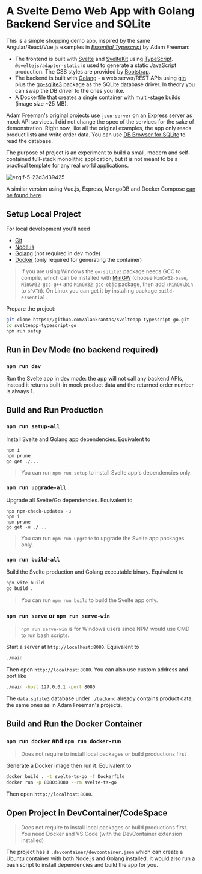 # A Svelte Demo Web App with Golang Backend Service and SQLite

This is a simple shopping demo app, inspired by the same Angular/React/Vue.js examples in <i>[Essential Typescript](https://github.com/Apress/essential-typescript-4)</i> by Adam Freeman:

- The frontend is built with [Svelte](https://svelte.dev/) and [SvelteKit](https://kit.svelte.dev/) using [TypeScript](https://www.typescriptlang.org/). `@sveltejs/adapter-static` is used to generate a static JavaScript production. The CSS styles are provided by [Bootstrap](https://getbootstrap.com/).
- The backend is built with [Golang](https://go.dev/) - a web server/REST APIs using [gin](https://github.com/gin-gonic/gin) plus the [go-sqlite3](https://github.com/mattn/go-sqlite3) package as the SQLite database driver. In theory you can swap the DB driver to the ones you like.
- A Dockerfile that creates a single container with multi-stage builds (image size ~25 MB).

Adam Freeman's original projects use `json-server` on an Express server as mock API services. I did not change the spec of the services for the sake of demonstration. Right now, like all the original examples, the app only reads product lists and write order data. You can use [DB Browser for SQLite](https://sqlitebrowser.org/) to read the database.

The purpose of project is an experiment to build a small, modern and self-contained full-stack monolithic application, but it is not meant to be a practical template for any real world applications.

![ezgif-5-22d3d39425](https://user-images.githubusercontent.com/44191076/148008744-14f89c9d-5343-483a-8bdc-c05618a84acc.gif)

A similar version using Vue.js, Express, MongoDB and Docker Compose [can be found here](https://github.com/alankrantas/vueapp-typescript-express).

## Setup Local Project

For local development you'll need

- [Git](https://git-scm.com/download/)
- [Node.js](https://nodejs.org/en/download/)
- [Golang](https://go.dev/dl/) (not required in dev mode)
- [Docker](https://docs.docker.com/get-docker/) (only required for generating the container)

> If you are using Windows the `go-sqlite3` package needs GCC to compile, which can be installed with [MinGW](https://sourceforge.net/projects/mingw/) (choose `MinGW32-base`, `MinGW32-gcc-g++` and `MinGW32-gcc-objc` package, then add `\MinGW\bin` to `$PATH`). On Linux you can get it by installing package `build-essential`.

Prepare the project:

```bash
git clone https://github.com/alankrantas/svelteapp-typescript-go.git
cd svelteapp-typescript-go
npm run setup
```

## Run in Dev Mode (no backend required)

### `npm run dev`

Run the Svelte app in dev mode: the app will not call any backend APIs, instead it returns built-in mock product data and the returned order number is always 1.

## Build and Run Production

### `npm run setup-all`

Install Svelte and Golang app dependencies. Equivalent to

```bash
npm i
npm prune
go get ./...
```

> You can run `npm run setup` to install Svelte app's dependencies only.

### `npm run upgrade-all`

Upgrade all Svelte/Go dependencies. Equivalent to

```
npx npm-check-updates -u
npm i
npm prune
go get -u ./...
```

> You can run `npm run upgrade` to upgrade the Svelte app packages only.

### `npm run build-all`

Build the Svelte production and Golang executable binary. Equivalent to

```bash
npx vite build
go build .
```

> You can run `npm run build` to build the Svelte app only.

### `npm run serve` or `npm run serve-win`

> `npm run serve-win` is for Windows users since NPM would use CMD to run bash scripts.

Start a server at `http://localhost:8080`. Equivalent to

```bash
./main
```

Then open `http://localhost:8080`. You can also use custom address and port like

```bash
./main -host 127.0.0.1 -port 8080
```

The `data.sqlite3` database under `./backend` already contains product data, the same ones as in Adam Freeman's projects.

## Build and Run the Docker Container

### `npm run docker` and `npm run docker-run`

> Does not require to install local packages or build productions first

Generate a Docker image then run it. Equivalent to

```bash
docker build . -t svelte-ts-go -f Dockerfile
docker run -p 8080:8080 --rm svelte-ts-go
```

Then open `http://localhost:8080`.

## Open Project in DevContainer/CodeSpace

> Does not require to install local packages or build productions first. You need Docker and VS Code (with the DevContainer extension installed)

The project has a `.devcontainer/devcontainer.json` which can create a Ubuntu container with both Node.js and Golang installed. It would also run a bash script to install dependencies and build the app for you.
